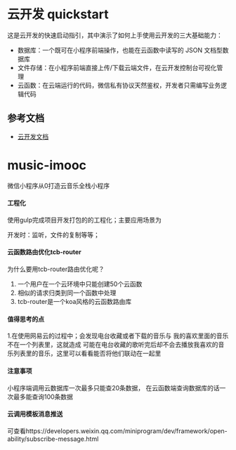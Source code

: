 # 云开发 quickstart

这是云开发的快速启动指引，其中演示了如何上手使用云开发的三大基础能力：

- 数据库：一个既可在小程序前端操作，也能在云函数中读写的 JSON 文档型数据库
- 文件存储：在小程序前端直接上传/下载云端文件，在云开发控制台可视化管理
- 云函数：在云端运行的代码，微信私有协议天然鉴权，开发者只需编写业务逻辑代码

## 参考文档

- [云开发文档](https://developers.weixin.qq.com/miniprogram/dev/wxcloud/basis/getting-started.html)

# music-imooc

微信小程序从0打造云音乐全栈小程序



#### **工程化**

使用gulp完成项目开发打包的的工程化；主要应用场景为

开发时：监听，文件的复制等等；



#### **云函数路由优化tcb-router**

为什么要用tcb-router路由优化呢？

1. 一个用户在一个云环境中只能创建50个云函数
2. 相似的请求归类到同一个函数中处理
3. tcb-router是一个koa风格的云函数路由库





#### **值得思考的点**

1.在使用网易云的过程中；会发现电台收藏或者下载的音乐与 我的喜欢里面的音乐不在一个列表里，这就造成 可能在电台收藏的歌听完后却不会去播放我喜欢的音乐列表里的音乐，这里可以看看能否将他们联动在一起里



#### **注意事项**

小程序端调用云数据库一次最多只能查20条数据， 在云函数端查询数据库的话一次最多能查询100条数据

#### **云调用模板消息推送**

可查看https://developers.weixin.qq.com/miniprogram/dev/framework/open-ability/subscribe-message.html

